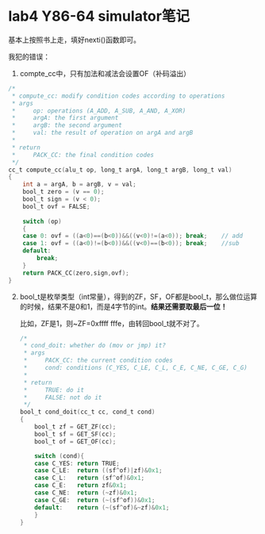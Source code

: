 # lab4 Y86-64 simulator笔记

基本上按照书上走，填好nexti()函数即可。

我犯的错误：

1. compte_cc中，只有加法和减法会设置OF（补码溢出）

```c
/*
 * compute_cc: modify condition codes according to operations 
 * args
 *     op: operations (A_ADD, A_SUB, A_AND, A_XOR)
 *     argA: the first argument 
 *     argB: the second argument
 *     val: the result of operation on argA and argB
 *
 * return
 *     PACK_CC: the final condition codes
 */
cc_t compute_cc(alu_t op, long_t argA, long_t argB, long_t val)
{
    int a = argA, b = argB, v = val;
    bool_t zero = (v == 0);
    bool_t sign = (v < 0);
    bool_t ovf = FALSE;
    
    switch (op)
    {
    case 0: ovf = ((a<0)==(b<0))&&((v<0)!=(a<0)); break;    // add
    case 1: ovf = ((a<0)!=(b<0))&&((v<0)==(b<0)); break;    //sub
    default:
        break;
    }
    return PACK_CC(zero,sign,ovf);
}
```

2. bool_t是枚举类型（int常量），得到的ZF，SF，OF都是bool_t，那么做位运算的时候，结果不是0和1，而是4字节的int。**结果还需要取最后一位！**

   比如，ZF是1，则~ZF=0xffff fffe，由转回bool_t就不对了。

   ```c
   /*
    * cond_doit: whether do (mov or jmp) it?  
    * args
    *     PACK_CC: the current condition codes
    *     cond: conditions (C_YES, C_LE, C_L, C_E, C_NE, C_GE, C_G)
    *
    * return
    *     TRUE: do it
    *     FALSE: not do it
    */
   bool_t cond_doit(cc_t cc, cond_t cond) 
   {
       bool_t zf = GET_ZF(cc);
       bool_t sf = GET_SF(cc);
       bool_t of = GET_OF(cc);
   
       switch (cond){
       case C_YES: return TRUE;
       case C_LE:  return ((sf^of)|zf)&0x1;
       case C_L:   return (sf^of)&0x1;
       case C_E:   return zf&0x1;
       case C_NE:  return (~zf)&0x1;
       case C_GE:  return (~(sf^of))&0x1;
       default:    return (~(sf^of)&~zf)&0x1;
       }
   }
   ```

   

